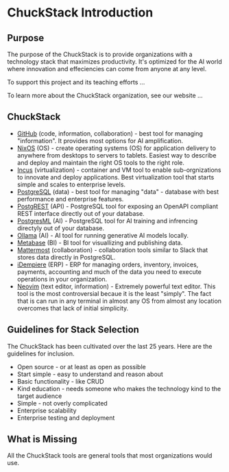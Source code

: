 # ChuckStack Introduction

## Purpose
The purpose of the ChuckStack is to provide organizations with a technology stack that maximizes productivity. It's optimized for the AI world where innovation and effeciencies can come from anyone at any level.

To support this project and its teaching efforts ...

To learn more about the ChuckStack organization, see our website ...

## ChuckStack
- [GitHub](https://github.com/) (code, information, collaboration) - best tool for managing "information". It provides most options for AI amplification.
- [NixOS](https://nixos.org/) (OS) - create operating systems (OS) for application delivery to anywhere from desktops to servers to tablets. Easiest way to describe and deploy and maintain the right OS tools to the right role.
- [Incus](https://linuxcontainers.org/incus/docs/main/) (virtualization) - container and VM tool to enable sub-orgnizations to innovate and deploy applications. Best virtualization tool that starts simple and scales to enterprise levels.
- [PostgreSQL](https://www.postgresql.org/) (data) - best tool for managing "data" - database with best performance and enterprise features.
- [PostgREST](https://postgrest.org/) (API) - PostgreSQL tool for exposing an OpenAPI compliant REST interface directly out of your database.
- [PostgresML](https://postgresml.org/) (AI) - PostgreSQL tool for AI training and infrencing directyly out of your database.
- [Ollama](https://ollama.com/) (AI) - AI tool for running generative AI models locally.
- [Metabase](https://www.metabase.com/) (BI) - BI tool for visuallizing and publishing data.
- [Mattermost](https://mattermost.com/) (collaboration) - collaboration tools similar to Slack that stores data directly in PostgreSQL.
- [iDempiere](https://www.idempiere.org/) (ERP) - ERP for managing orders, inventory, invoices, payments, accounting and much of the data you need to execute operations in your organization.
- [Neovim](https://neovim.io/) (text editor, information) - Extremely powerful text editor. This tool is the most controversial becaue it is the least "simply". The fact that is can run in any terminal in almost any OS from almost any location overcomes that lack of initial simplicity.

## Guidelines for Stack Selection
The ChuckStack has been cultivated over the last 25 years. Here are the guidelines for inclusion.
- Open source - or at least as open as possible
- Start simple - easy to understand and reason about
- Basic functionality - like CRUD
- Kind education - needs someone who makes the technology kind to the target audience
- Simple - not overly complicated
- Enterprise scalability
- Enterprise testing and deployment

## What is Missing
All the ChuckStack tools are general tools that most organizations would use.
